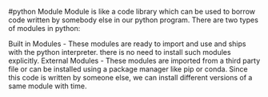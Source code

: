 #python Module
Module is like a code library which can be used to borrow code written by somebody else in our python program. There are two types of modules in python:

Built in Modules - These modules are ready to import and use and ships with the python interpreter. there is no need to install such modules explicitly.
External Modules - These modules are imported from a third party file or can be installed using a package manager like pip or conda. Since this code is written by someone else, we can install different versions of a same module with time.
